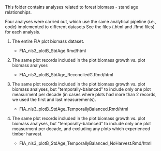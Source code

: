 This folder contains analyses related to forest biomass - stand age relationships.

Four analyses were carried out, which use the same analytical pipeline (i.e., code) implemented to different datasets
See the files (.html and .Rmd files) for each analysis.

1. The entire FIA plot biomass dataset.
    - FIA_nls3_plotB_StdAge.Rmd/html

2. The same plot records included in the plot biomass growth vs. plot biomass analyses
    -  FIA_nls3_plotB_StdAge_ReconciledG.Rmd/html

3. The same plot records included in the plot biomass growth vs. plot biomass analyses, but "temporally-balanced" to include only one plot measurment per decade (in cases where plots had more than 2 records, we used the first and last measurements).
    -  FIA_nls3_plotB_StdAge_TemporallyBalanced.Rmd/html

3.  The same plot records included in the plot biomass growth vs. plot biomass analyses, but "temporally-balanced" to include only one plot measurment per decade, and excluding any plots which experienced timber harvest. 
    -  FIA_nls3_plotB_StdAge_TemporallyBalanced_NoHarvest.Rmd/html
